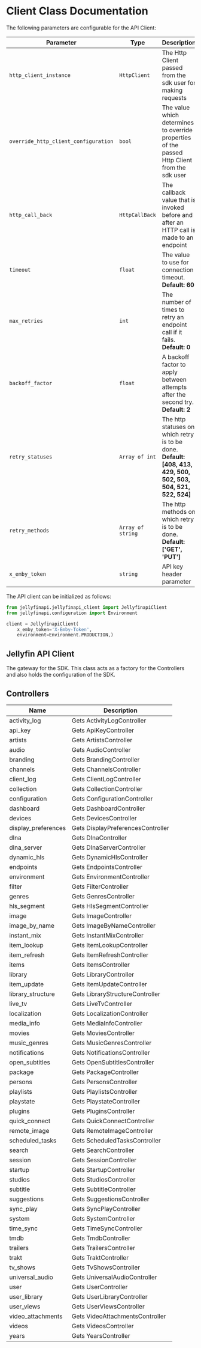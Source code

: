 
# Client Class Documentation

The following parameters are configurable for the API Client:

| Parameter | Type | Description |
|  --- | --- | --- |
| `http_client_instance` | `HttpClient` | The Http Client passed from the sdk user for making requests |
| `override_http_client_configuration` | `bool` | The value which determines to override properties of the passed Http Client from the sdk user |
| `http_call_back` | `HttpCallBack` | The callback value that is invoked before and after an HTTP call is made to an endpoint |
| `timeout` | `float` | The value to use for connection timeout. <br> **Default: 60** |
| `max_retries` | `int` | The number of times to retry an endpoint call if it fails. <br> **Default: 0** |
| `backoff_factor` | `float` | A backoff factor to apply between attempts after the second try. <br> **Default: 2** |
| `retry_statuses` | `Array of int` | The http statuses on which retry is to be done. <br> **Default: [408, 413, 429, 500, 502, 503, 504, 521, 522, 524]** |
| `retry_methods` | `Array of string` | The http methods on which retry is to be done. <br> **Default: ['GET', 'PUT']** |
| `x_emby_token` | `string` | API key header parameter |

The API client can be initialized as follows:

```python
from jellyfinapi.jellyfinapi_client import JellyfinapiClient
from jellyfinapi.configuration import Environment

client = JellyfinapiClient(
    x_emby_token='X-Emby-Token',
    environment=Environment.PRODUCTION,)
```

## Jellyfin API Client

The gateway for the SDK. This class acts as a factory for the Controllers and also holds the configuration of the SDK.

## Controllers

| Name | Description |
|  --- | --- |
| activity_log | Gets ActivityLogController |
| api_key | Gets ApiKeyController |
| artists | Gets ArtistsController |
| audio | Gets AudioController |
| branding | Gets BrandingController |
| channels | Gets ChannelsController |
| client_log | Gets ClientLogController |
| collection | Gets CollectionController |
| configuration | Gets ConfigurationController |
| dashboard | Gets DashboardController |
| devices | Gets DevicesController |
| display_preferences | Gets DisplayPreferencesController |
| dlna | Gets DlnaController |
| dlna_server | Gets DlnaServerController |
| dynamic_hls | Gets DynamicHlsController |
| endpoints | Gets EndpointsController |
| environment | Gets EnvironmentController |
| filter | Gets FilterController |
| genres | Gets GenresController |
| hls_segment | Gets HlsSegmentController |
| image | Gets ImageController |
| image_by_name | Gets ImageByNameController |
| instant_mix | Gets InstantMixController |
| item_lookup | Gets ItemLookupController |
| item_refresh | Gets ItemRefreshController |
| items | Gets ItemsController |
| library | Gets LibraryController |
| item_update | Gets ItemUpdateController |
| library_structure | Gets LibraryStructureController |
| live_tv | Gets LiveTvController |
| localization | Gets LocalizationController |
| media_info | Gets MediaInfoController |
| movies | Gets MoviesController |
| music_genres | Gets MusicGenresController |
| notifications | Gets NotificationsController |
| open_subtitles | Gets OpenSubtitlesController |
| package | Gets PackageController |
| persons | Gets PersonsController |
| playlists | Gets PlaylistsController |
| playstate | Gets PlaystateController |
| plugins | Gets PluginsController |
| quick_connect | Gets QuickConnectController |
| remote_image | Gets RemoteImageController |
| scheduled_tasks | Gets ScheduledTasksController |
| search | Gets SearchController |
| session | Gets SessionController |
| startup | Gets StartupController |
| studios | Gets StudiosController |
| subtitle | Gets SubtitleController |
| suggestions | Gets SuggestionsController |
| sync_play | Gets SyncPlayController |
| system | Gets SystemController |
| time_sync | Gets TimeSyncController |
| tmdb | Gets TmdbController |
| trailers | Gets TrailersController |
| trakt | Gets TraktController |
| tv_shows | Gets TvShowsController |
| universal_audio | Gets UniversalAudioController |
| user | Gets UserController |
| user_library | Gets UserLibraryController |
| user_views | Gets UserViewsController |
| video_attachments | Gets VideoAttachmentsController |
| videos | Gets VideosController |
| years | Gets YearsController |

